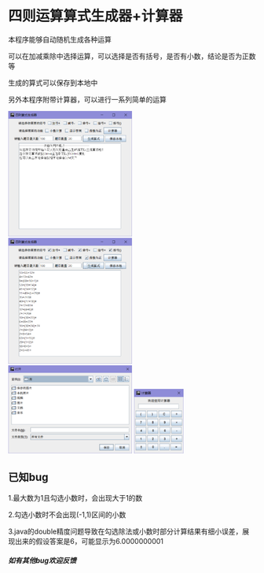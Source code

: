 # 四则运算算式生成器+计算器

本程序能够自动随机生成各种运算

可以在加减乘除中选择运算，可以选择是否有括号，是否有小数，结论是否为正数等

生成的算式可以保存到本地中

另外本程序附带计算器，可以进行一系列简单的运算

<img src="https://raw.githubusercontent.com/KobayashiSouryuu/FourOperationsGenerator/master/%E6%BC%94%E7%A4%BA1.png" width="50%">
<img src="https://raw.githubusercontent.com/KobayashiSouryuu/FourOperationsGenerator/master/%E6%BC%94%E7%A4%BA2.png" width="50%">
<img src="https://raw.githubusercontent.com/KobayashiSouryuu/FourOperationsGenerator/master/%E6%BC%94%E7%A4%BA3.png" width="50%">
<img src="https://raw.githubusercontent.com/KobayashiSouryuu/FourOperationsGenerator/master/%E6%BC%94%E7%A4%BA4.png" width="20%">

## 已知bug

1.最大数为1且勾选小数时，会出现大于1的数

2.勾选小数时不会出现(-1,1)区间的小数

3.java的double精度问题导致在勾选除法或小数时部分计算结果有细小误差，展现出来的假设答案是6，可能显示为6.0000000001

##### 如有其他bug欢迎反馈
